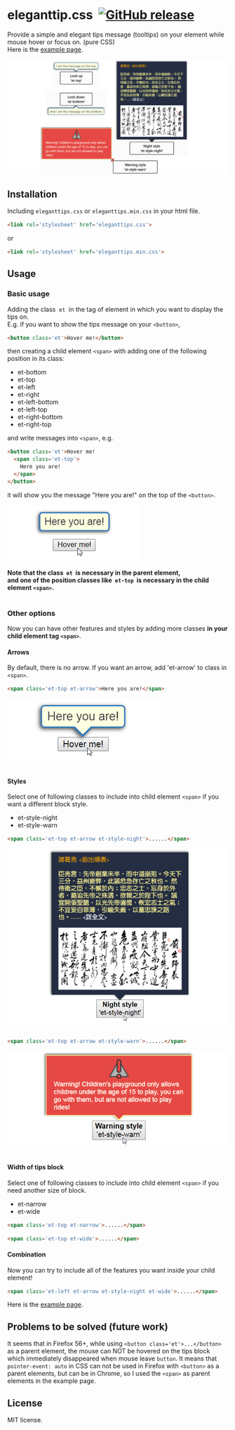 # eleganttip.css&nbsp;&nbsp;[![GitHub release](https://img.shields.io/github/release/gw19/eleganttip.css.svg)](https://github.com/gw19/eleganttip.css/releases)
Provide a simple and elegant tips message (tooltips) on your element while mouse hover or focus on. (pure CSS)<br>
Here is the <a href='https://eleganttips.herokuapp.com/' target='_blank'>example page</a>.

![example_readme_title](examples/en-us/img/example_readme_title.png)

## Installation
Including `eleganttips.css` or `eleganttips.min.css` in your html file.<br>
```html
<link rel='stylesheet' href='eleganttips.css'>
```
or
```html
<link rel='stylesheet' href='eleganttips.min.css'>
```
## Usage
### Basic usage
Adding the class &nbsp;`et`&nbsp; in the tag of element in which you want to display the tips on.<br>
E.g. if you want to show the tips message on your `<button>`,<br>
```html
<button class='et'>Hover me!</button>
```
then creating a child element `<span>` with adding one of the following position in its class:
* et-bottom
* et-top
* et-left
* et-right
* et-left-bottom
* et-left-top
* et-right-bottom
* et-right-top

and write messages into `<span>`, e.g.
```html
<button class='et'>Hover me!
  <span class='et-top'>
    Here you are!
  </span>
</button>
```
it will show you the message "Here you are!" on the top of the `<button>`.

![example_readme_usage1](examples/en-us/img/example_readme_usage1.png)

**Note that the class &nbsp;`et`&nbsp; is necessary in the parent element,<br>
and one of the position classes like &nbsp;`et-top`&nbsp; is necessary in the child element `<span>`.**
<br>
<br>
### Other options
Now you can have other features and styles by adding more classes <b>in your child element tag `<span>`</b>.
  
#### Arrows
By default, there is no arrow. If you want an arrow, add 'et-arrow' to class in `<span>`.
```html
<span class='et-top et-arrow'>Here you are!</span>
```
![example_readme_usage1](examples/en-us/img/example_readme_usage2.png)
<br>
<br>
#### Styles
Select one of following classes to include into child element `<span>` if you want a different block style.
* et-style-night
* et-style-warn
```html
<span class='et-top et-arrow et-style-night'>......</span>
```
  
![example_readme_usage1](examples/en-us/img/example_readme_usage3.png)
<br>
<br>
```html
<span class='et-top et-arrow et-style-warn'>......</span>
```

![example_readme_usage1](examples/en-us/img/example_readme_usage4.png)
<br>
<br>
#### Width of tips block
Select one of following classes to include into child element `<span>` if you need another size of block.
* et-narrow
* et-wide
```html
<span class='et-top et-narrow'>......</span>
```
```html
<span class='et-top et-wide'>......</span>
```
#### Combination
Now you can try to include all of the features you want inside your child element!
```html
<span class='et-left et-arrow et-style-night et-wide'>......</span>
```
Here is the <a href='https://eleganttips.herokuapp.com/' target='_blank'>example page</a>.
## Problems to be solved (future work)
It seems that in Firefox 56+, while using `<button class='et'>...</button>` as a parent element, the mouse can NOT be hovered on the tips block which immediately disappeared when mouse leave `button`. It means that `pointer-event: auto` in CSS can not be used in Firefox with `<button>` as a parent elements, but can be in Chrome, so I used the `<span>` as parent elements in the example page.

## License
MIT license.
